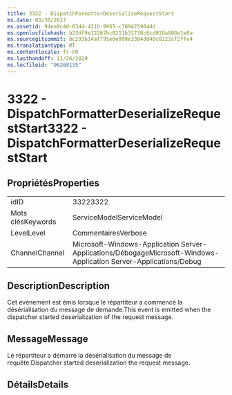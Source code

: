 ```yaml
---
title: 3322 - DispatchFormatterDeserializeRequestStart
ms.date: 03/30/2017
ms.assetid: 94ea9c4d-6344-431b-9965-c7094259044d
ms.openlocfilehash: b23df9e12267bc0211b31738c6cd018a808e1e8a
ms.sourcegitcommit: bc293b14af795e0e999e3304dd40c0222cf2ffe4
ms.translationtype: MT
ms.contentlocale: fr-FR
ms.lasthandoff: 11/26/2020
ms.locfileid: "96268135"
---
```

# <a name="3322---dispatchformatterdeserializerequeststart"></a><span data-ttu-id="5e84c-102">3322 - DispatchFormatterDeserializeRequestStart</span><span class="sxs-lookup"><span data-stu-id="5e84c-102">3322 - DispatchFormatterDeserializeRequestStart</span></span>

## <a name="properties"></a><span data-ttu-id="5e84c-103">Propriétés</span><span class="sxs-lookup"><span data-stu-id="5e84c-103">Properties</span></span>  
  
|||  
|-|-|  
|<span data-ttu-id="5e84c-104">id</span><span class="sxs-lookup"><span data-stu-id="5e84c-104">ID</span></span>|<span data-ttu-id="5e84c-105">3322</span><span class="sxs-lookup"><span data-stu-id="5e84c-105">3322</span></span>|  
|<span data-ttu-id="5e84c-106">Mots clés</span><span class="sxs-lookup"><span data-stu-id="5e84c-106">Keywords</span></span>|<span data-ttu-id="5e84c-107">ServiceModel</span><span class="sxs-lookup"><span data-stu-id="5e84c-107">ServiceModel</span></span>|  
|<span data-ttu-id="5e84c-108">Level</span><span class="sxs-lookup"><span data-stu-id="5e84c-108">Level</span></span>|<span data-ttu-id="5e84c-109">Commentaires</span><span class="sxs-lookup"><span data-stu-id="5e84c-109">Verbose</span></span>|  
|<span data-ttu-id="5e84c-110">Channel</span><span class="sxs-lookup"><span data-stu-id="5e84c-110">Channel</span></span>|<span data-ttu-id="5e84c-111">Microsoft-Windows-Application Server-Applications/Débogage</span><span class="sxs-lookup"><span data-stu-id="5e84c-111">Microsoft-Windows-Application Server-Applications/Debug</span></span>|  
  
## <a name="description"></a><span data-ttu-id="5e84c-112">Description</span><span class="sxs-lookup"><span data-stu-id="5e84c-112">Description</span></span>  

 <span data-ttu-id="5e84c-113">Cet événement est émis lorsque le répartiteur a commencé la désérialisation du message de demande.</span><span class="sxs-lookup"><span data-stu-id="5e84c-113">This event is emitted when the dispatcher started deserialization of the request message.</span></span>  
  
## <a name="message"></a><span data-ttu-id="5e84c-114">Message</span><span class="sxs-lookup"><span data-stu-id="5e84c-114">Message</span></span>  

 <span data-ttu-id="5e84c-115">Le répartiteur a démarré la désérialisation du message de requête.</span><span class="sxs-lookup"><span data-stu-id="5e84c-115">Dispatcher started deserialization the request message.</span></span>  
  
## <a name="details"></a><span data-ttu-id="5e84c-116">Détails</span><span class="sxs-lookup"><span data-stu-id="5e84c-116">Details</span></span>
